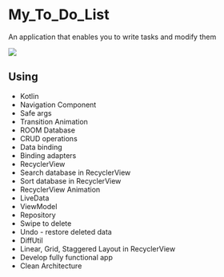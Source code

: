 # My_To_Do_List
An application that enables you to write tasks and modify them

![](https://github.com/Voyz/voyz_public/blob/master/databay_promo_vidA_gif_A03.gif)

## Using 
* Kotlin
* Navigation Component
* Safe args
* Transition Animation
* ROOM Database
* CRUD operations
* Data binding
* Binding adapters
* RecyclerView
* Search database in RecyclerView
* Sort database in RecyclerView
* RecyclerView Animation
* LiveData
* ViewModel
* Repository
* Swipe to delete
* Undo - restore deleted data
* DiffUtil
* Linear, Grid, Staggered Layout in RecyclerView
* Develop fully functional app
* Clean Architecture
